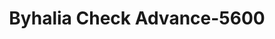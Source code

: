 ---
f_zip-code: 38611
f_state-code: MS
title: Byhalia Check Advance-5600
f_phone: 662-838-4030
f_city-only: Byhalia
f_address: 12 W Brunswick Byhalia
f_location-unique-id: '5600'
slug: byhalia-check-advance-5600
updated-on: '2024-05-30T13:46:58.046Z'
created-on: '2024-05-30T13:36:59.803Z'
published-on: '2024-05-30T13:54:32.469Z'
f_city-state: cms/city/byhalia-ms.md
f_company: cms/company/byhalia-check-advance.md
f_state: cms/state/mississippi.md
layout: '[payday-loan].html'
tags: payday-loan
---